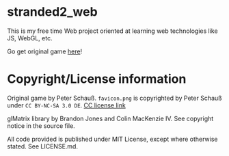 # stranded2_web

This is my free time Web project oriented at learning web technologies like JS, WebGL, etc.

Go get original game [here](http://www.unrealsoftware.de/game_stranded2.php)!

# Copyright/License information

Original game by Peter Schauß.
`favicon.png` is copyrighted by Peter Schauß under `CC BY-NC-SA 3.0 DE`.
[CC license link](https://creativecommons.org/licenses/by-nc-sa/3.0/de/deed.en)

glMatrix library by Brandon Jones and Colin MacKenzie IV. See copyright notice in the source file.

All code provided is published under MIT License, except where otherwise stated. See LICENSE.md.

